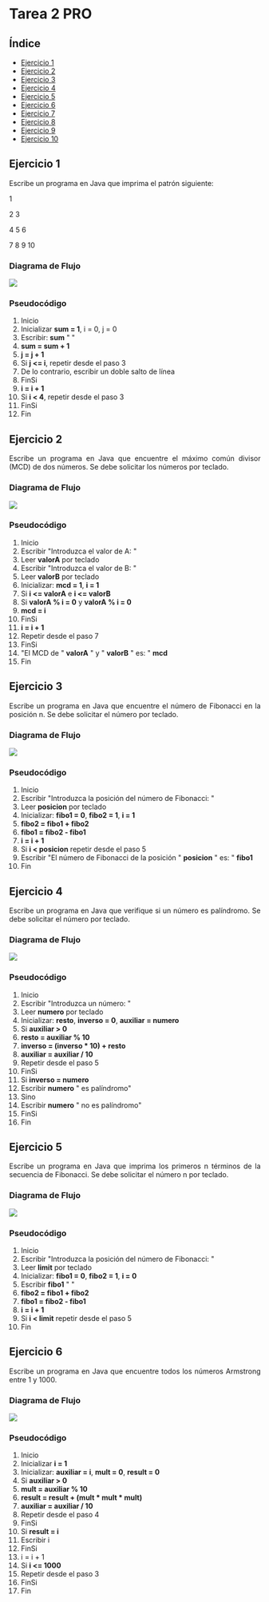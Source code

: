 <div align="justify">

# Tarea 2 PRO

## Índice

- [Ejercicio 1](#ejercicio01)
- [Ejercicio 2](#ejercicio02)
- [Ejercicio 3](#ejercicio03)
- [Ejercicio 4](#ejercicio04)
- [Ejercicio 5](#ejercicio05)
- [Ejercicio 6](#ejercicio06)
- [Ejercicio 7](#ejercicio07)
- [Ejercicio 8](#ejercicio08)
- [Ejercicio 9](#ejercicio09)
- [Ejercicio 10](#ejercicio10)

## Ejercicio 1 <a name="ejercicio01"></a>

Escribe un programa en Java que imprima el patrón siguiente:

1

2 3

4 5 6

7 8 9 10

### Diagrama de Flujo

<img src="images/diagrama-tarea3-01.png"/>

### Pseudocódigo

1. Inicio
2. Inicializar __sum = 1__, i = 0, j = 0
3. Escribir: __sum__ " "
4. __sum = sum + 1__
5. __j = j + 1__
6. Si __j <= i__, repetir desde el paso 3
7. De lo contrario, escribir un doble salto de línea
8. FinSi
9. __i = i + 1__
10. Si __i < 4__, repetir desde el paso 3
11. FinSi
12. Fin

## Ejercicio 2 <a name="ejercicio02"></a>

Escribe un programa en Java que encuentre el máximo común divisor (MCD) de dos números. Se debe solicitar los números por teclado.

### Diagrama de Flujo

<img src="images/diagrama-tarea3-02.png"/>

### Pseudocódigo

1. Inicio
2. Escribir "Introduzca el valor de A: "
3. Leer __valorA__ por teclado
4. Escribir "Introduzca el valor de B: "
5. Leer __valorB__ por teclado
6. Inicializar: __mcd = 1__, __i = 1__
7. Si __i <= valorA__ e __i <= valorB__
8. Si __valorA % i = 0__ y __valorA % i = 0__
9. __mcd = i__
11. FinSi
12. __i = i + 1__
13. Repetir desde el paso 7
14. FinSi
15. "El MCD de " __valorA__ " y " __valorB__ " es: " __mcd__
16. Fin

## Ejercicio 3 <a name="ejercicio03"></a>

Escribe un programa en Java que encuentre el número de Fibonacci en la posición n.  Se debe solicitar el número por teclado.

### Diagrama de Flujo

<img src="images/diagrama-tarea3-03.png"/>

### Pseudocódigo

1. Inicio
2. Escribir "Introduzca la posición del número de Fibonacci: "
3. Leer __posicion__ por teclado
4. Inicializar: __fibo1 = 0__, __fibo2 = 1__, __i = 1__
5. __fibo2 = fibo1 + fibo2__
6. __fibo1 = fibo2 - fibo1__
7. __i = i + 1__
8. Si __i < posicion__ repetir desde el paso 5
9. Escribir "El número de Fibonacci de la posición " __posicion__ " es: " __fibo1__
10. Fin

## Ejercicio 4 <a name="ejercicio04"></a>

Escribe un programa en Java que verifique si un número es palíndromo. Se debe solicitar el número por teclado.

### Diagrama de Flujo

<img src="images/diagrama-tarea3-04.png"/>

### Pseudocódigo

1. Inicio
2. Escribir "Introduzca un número: "
3. Leer __numero__ por teclado
4. Inicializar: __resto__, __inverso = 0__, __auxiliar = numero__
5. Si __auxiliar > 0__
6. __resto = auxiliar % 10__
7. __inverso = (inverso * 10) + resto__
8. __auxiliar = auxiliar / 10__
9. Repetir desde el paso 5
10. FinSi
11. Si __inverso = numero__
12. Escribir __numero__ " es palíndromo"
13. Sino
14. Escribir __numero__ " no es palíndromo"
15. FinSi
16. Fin

## Ejercicio 5 <a name="ejercicio05"></a>

Escribe un programa en Java que imprima los primeros n términos de la secuencia de Fibonacci. Se debe solicitar el número n por teclado.

### Diagrama de Flujo

<img src="images/diagrama-tarea3-05.png"/>

### Pseudocódigo

1. Inicio
2. Escribir "Introduzca la posición del número de Fibonacci: "
3. Leer __limit__ por teclado
4. Inicializar: __fibo1 = 0__, __fibo2 = 1__, __i = 0__
5. Escribir __fibo1__ " "
6. __fibo2 = fibo1 + fibo2__
7. __fibo1 = fibo2 - fibo1__
8. __i = i + 1__
9. Si __i < limit__ repetir desde el paso 5
10. Fin

## Ejercicio 6 <a name="ejercicio06"></a>

Escribe un programa en Java que encuentre todos los números Armstrong entre 1 y 1000.

### Diagrama de Flujo

<img src="images/diagrama-tarea3-06.png"/>

### Pseudocódigo

1. Inicio
2. Inicializar __i = 1__
3. Inicializar: __auxiliar = i__, __mult = 0__, __result = 0__
4. Si __auxiliar > 0__
5. __mult = auxiliar % 10__
6. __result = result + (mult * mult * mult)__
7. __auxiliar = auxiliar / 10__
8. Repetir desde el paso 4
9. FinSi
10. Si __result = i__
11. Escribir i
12. FinSi
13. i = i + 1
14. Si __i <= 1000__
15. Repetir desde el paso 3
16. FinSi
17. Fin

</div>
